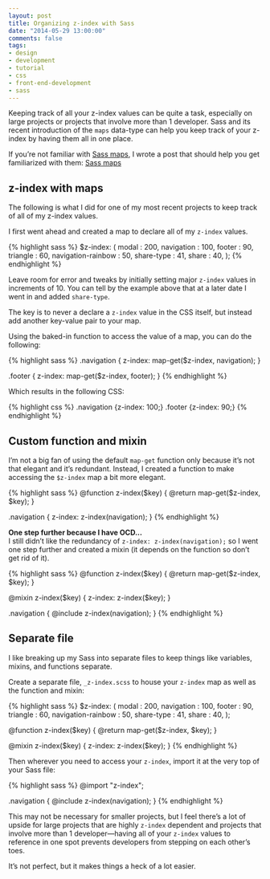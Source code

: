 ```yaml
---
layout: post
title: Organizing z-index with Sass
date: "2014-05-29 13:00:00"
comments: false
tags:
- design
- development
- tutorial
- css
- front-end-development
- sass
---
```


Keeping track of all your z-index values can be quite a task, especially on large projects or projects that involve more than 1 developer. Sass and its recent introduction of the `maps` data-type can help you keep track of your z-index by having them all in one place.

<!--more-->

If you’re not familiar with [Sass maps](/blog/sass-maps/), I wrote a post that should help you get familiarized with them: [Sass maps](/blog/sass-maps/)

## z-index with maps

The following is what I did for one of my most recent projects to keep track of all of my z-index values.

I first went ahead and created a map to declare all of my `z-index` values.

{% highlight sass %}
$z-index: (
  modal              : 200,
  navigation         : 100,
  footer             : 90,
  triangle           : 60,
  navigation-rainbow : 50,
  share-type         : 41,
  share              : 40,
);
{% endhighlight %}

Leave room for error and tweaks by initially setting major `z-index` values in increments of 10. You can tell by the example above that at a later date I went in and added `share-type`.

The key is to never a declare a `z-index` value in the CSS itself, but instead add another key-value pair to your map.

Using the baked-in function to access the value of a map, you can do the following:

{% highlight sass %}
.navigation {
  z-index: map-get($z-index, navigation);
}

.footer {
  z-index: map-get($z-index, footer);
}
{% endhighlight %}

Which results in the following CSS:

{% highlight css %}
.navigation {z-index: 100;}
.footer     {z-index: 90;}
{% endhighlight %}

## Custom function and mixin

I’m not a big fan of using the default `map-get` function only because it’s not that elegant and it’s redundant. Instead, I created a function to make accessing the `$z-index` map a bit more elegant.

{% highlight sass %}
@function z-index($key) {
  @return map-get($z-index, $key);
}

.navigation {
  z-index: z-index(navigation);
}
{% endhighlight %}

**One step further because I have OCD...**  
I still didn’t like the redundancy of `z-index: z-index(navigation);` so I went one step further and created a mixin (it depends on the function so don’t get rid of it).

{% highlight sass %}
@function z-index($key) {
  @return map-get($z-index, $key);
}

@mixin z-index($key) {
  z-index: z-index($key);
}

.navigation {
  @include z-index(navigation);
}
{% endhighlight %}

## Separate file

I like breaking up my Sass into separate files to keep things like variables, mixins, and functions separate.

Create a separate file, `_z-index.scss` to house your `z-index` map as well as the function and mixin:

{% highlight sass %}
$z-index: (
  modal              : 200,
  navigation         : 100,
  footer             : 90,
  triangle           : 60,
  navigation-rainbow : 50,
  share-type         : 41,
  share              : 40,
);

@function z-index($key) {
  @return map-get($z-index, $key);
}

@mixin z-index($key) {
  z-index: z-index($key);
}
{% endhighlight %}

Then wherever you need to access your `z-index`, import it at the very top of your Sass file:

{% highlight sass %}
@import "z-index";

.navigation {
  @include z-index(navigation);
}
{% endhighlight %}

This may not be necessary for smaller projects, but I feel there’s a lot of upside for large projects that are highly `z-index` dependent and projects that involve more than 1 developer&mdash;having all of your `z-index` values to reference in one spot prevents developers from stepping on each other’s toes.

It’s not perfect, but it makes things a heck of a lot easier.